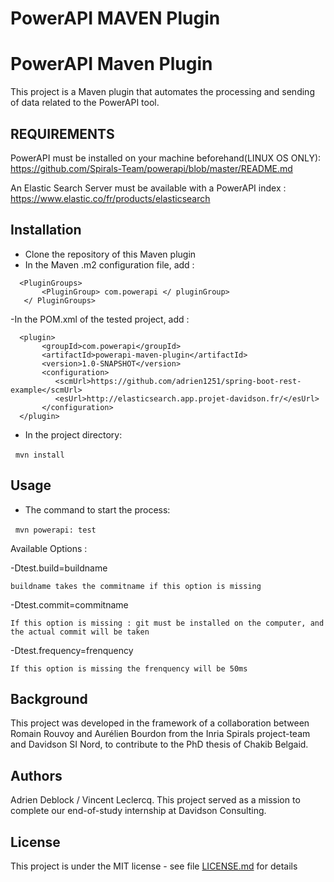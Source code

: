 
# PowerAPI MAVEN Plugin


# PowerAPI Maven Plugin

This project is a Maven plugin that automates the processing and sending of data related to the PowerAPI tool.

## REQUIREMENTS


PowerAPI must be installed on your machine beforehand(LINUX OS ONLY):
https://github.com/Spirals-Team/powerapi/blob/master/README.md

An Elastic Search Server must be available with a PowerAPI index :
https://www.elastic.co/fr/products/elasticsearch


## Installation

- Clone the repository of this Maven plugin
  
- In the Maven .m2 configuration file, add :
```
  <PluginGroups>
       <PluginGroup> com.powerapi </ pluginGroup>
   </ PluginGroups>
```

-In the POM.xml of the tested project, add :
```
  <plugin>
       <groupId>com.powerapi</groupId>
       <artifactId>powerapi-maven-plugin</artifactId>
       <version>1.0-SNAPSHOT</version>
       <configuration>
          <scmUrl>https://github.com/adrien1251/spring-boot-rest-example</scmUrl>
          <esUrl>http://elasticsearch.app.projet-davidson.fr/</esUrl>
       </configuration>
  </plugin>
```

- In the project directory:

  `mvn install`

## Usage

- The command to start the process:

  `mvn powerapi: test`
  

Available Options : 

  -Dtest.build=buildname

    buildname takes the commitname if this option is missing

  -Dtest.commit=commitname

    If this option is missing : git must be installed on the computer, and the actual commit will be taken

  -Dtest.frequency=frenquency

    If this option is missing the frenquency will be 50ms


## Background

This project was developed in the framework of a collaboration between Romain Rouvoy and Aurélien Bourdon from the Inria Spirals project-team and Davidson SI Nord, to contribute to the PhD thesis of Chakib Belgaid.

## Authors

Adrien Deblock / Vincent Leclercq.
This project served as a mission to complete our end-of-study internship at Davidson Consulting.

## License

This project is under the MIT license - see file [LICENSE.md](LICENSE.md) for details
